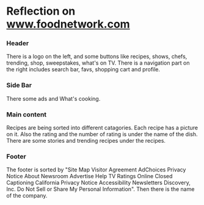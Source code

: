# Reflection on www.foodnetwork.com

### Header
There is a logo on the left, and some buttons like recipes, shows, chefs, trending, shop, sweepstakes, what's on TV. There is a navigation part on the right includes search bar, favs, shopping cart and profile.

### Side Bar
There some ads and What's cooking.

### Main content
Recipes are being sorted into different catagories. Each recipe has a picture on it. Also the rating and the number of rating is under the name of the dish. There are some stories and trending recipes under the recipes.

### Footer
The footer is sorted by "Site Map Visitor Agreement AdChoices Privacy Notice About Newsroom Advertise Help TV Ratings Online Closed Captioning California Privacy Notice Accessibility Newsletters Discovery, Inc. Do Not Sell or Share My Personal Information". Then there is the name of the company.